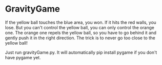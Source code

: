 # GravityGame
If the yellow ball touches the blue area, you won. If it hits the red walls, you lose. But you can't control the yellow ball,
you can only control the orange one. The orange one repels the yellow ball, so you have to go behind it and gently push it in the right
direction. The trick is to never go too close to the yellow ball!

Just run gravityGame.py. It will automatically pip install pygame if you don't have pygame yet.
